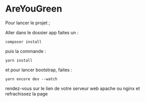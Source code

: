 # AreYouGreen

Pour lancer le projet ;

Aller dans le dossier app faites un :

```
composer install
```

puis la commande :

```
yarn install
```

et pour lancer bootstrap, faites :

```
yarn encore dev --watch
```

rendez-vous sur le lien de votre serveur web apache ou nginx et refrachissez la page